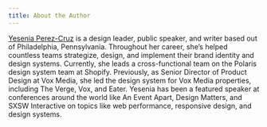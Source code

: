 ```yaml
---
title: About the Author
---
```


[Yesenia Perez-Cruz](https://www.yeseniaperezcruz.com/) is a design leader, public speaker, and writer based out of Philadelphia, Pennsylvania. Throughout her career, she’s helped countless teams strategize, design, and implement their brand identity and design systems. Currently, she leads a cross-functional team on the Polaris design system team at Shopify. Previously, as Senior Director of Product Design at Vox Media, she led the design system for Vox Media properties, including The Verge, Vox, and Eater. 
Yesenia has been a featured speaker at conferences around the world like An Event Apart, Design Matters, and SXSW Interactive on topics like web performance, responsive design, and design systems. 


